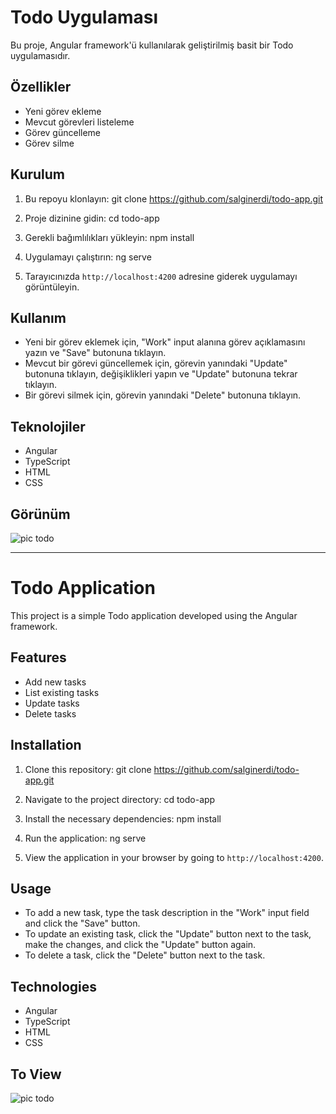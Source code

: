 # Todo Uygulaması

Bu proje, Angular framework'ü kullanılarak geliştirilmiş basit bir Todo uygulamasıdır.

## Özellikler

- Yeni görev ekleme
- Mevcut görevleri listeleme
- Görev güncelleme
- Görev silme

## Kurulum

1. Bu repoyu klonlayın:
git clone https://github.com/salginerdi/todo-app.git
2. Proje dizinine gidin:
cd todo-app
3. Gerekli bağımlılıkları yükleyin:
npm install
4. Uygulamayı çalıştırın:
ng serve

5. Tarayıcınızda `http://localhost:4200` adresine giderek uygulamayı görüntüleyin.

## Kullanım

- Yeni bir görev eklemek için, "Work" input alanına görev açıklamasını yazın ve "Save" butonuna tıklayın.
- Mevcut bir görevi güncellemek için, görevin yanındaki "Update" butonuna tıklayın, değişiklikleri yapın ve "Update" butonuna tekrar tıklayın.
- Bir görevi silmek için, görevin yanındaki "Delete" butonuna tıklayın.

## Teknolojiler

- Angular
- TypeScript
- HTML
- CSS

## Görünüm
![pic todo](https://github.com/salginerdi/ToDoApp-Angular/assets/110611268/45bb279e-a189-4829-918e-622885d1e617)

------------

# Todo Application

This project is a simple Todo application developed using the Angular framework.

## Features

- Add new tasks
- List existing tasks
- Update tasks
- Delete tasks

## Installation

1. Clone this repository:
git clone https://github.com/salginerdi/todo-app.git
2. Navigate to the project directory:
cd todo-app
3. Install the necessary dependencies:
npm install
4. Run the application:
ng serve

5. View the application in your browser by going to `http://localhost:4200`.

## Usage

- To add a new task, type the task description in the "Work" input field and click the "Save" button.
- To update an existing task, click the "Update" button next to the task, make the changes, and click the "Update" button again.
- To delete a task, click the "Delete" button next to the task.

## Technologies

- Angular
- TypeScript
- HTML
- CSS

## To View
![pic todo](https://github.com/salginerdi/ToDoApp-Angular/assets/110611268/45bb279e-a189-4829-918e-622885d1e617)
